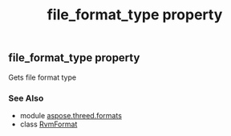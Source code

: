 ﻿---
title: file_format_type property
second_title: Aspose.3D for Python via .NET API References
description: 
type: docs
weight: 610
url: /python-net/aspose.threed.formats/rvmformat/file_format_type/
is_root: false
---

## file_format_type property


Gets file format type

### See Also
* module [aspose.threed.formats](../../)
* class [RvmFormat](/3d/python-net/aspose.threed.formats/rvmformat)
